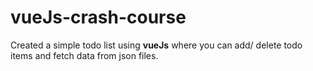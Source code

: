 # vueJs-crash-course
Created a simple todo list using **vueJs** where you can add/ delete todo items and fetch data from json files.
